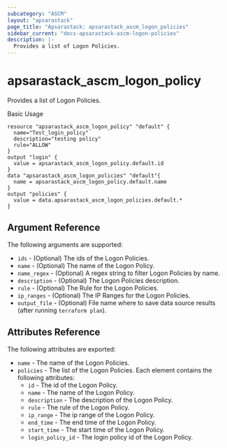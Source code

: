 ```yaml
---
subcategory: "ASCM"
layout: "apsarastack"
page_title: "Apsarastack: apsarastack_ascm_logon_policies"
sidebar_current: "docs-apsarastack-ascm-logon-policies"
description: |-
  Provides a list of Logon Policies.
---
```

# apsarastack\_ascm_logon_policy

Provides a list of Logon Policies.

Basic Usage

```
resource "apsarastack_ascm_logon_policy" "default" {
  name="Test_login_policy"
  description="testing policy"
  rule="ALLOW"
}
output "login" {
  value = apsarastack_ascm_logon_policy.default.id
}
data "apsarastack_ascm_logon_policies" "default"{
  name = apsarastack_ascm_logon_policy.default.name
}
output "policies" {
  value = data.apsarastack_ascm_logon_policies.default.*
}
```
## Argument Reference

The following arguments are supported:

* `ids` - (Optional) The ids of the Logon Policies.
* `name` - (Optional) The name of the Logon Policy.
* `name_regex` - (Optional) A regex string to filter Logon Policies by name.
* `description` - (Optional) The Logon Policies description.
* `rule` - (Optional) The Rule for the Logon Policies.
* `ip_ranges` - (Optional) The IP Ranges for the Logon Policies.
* `output_file` - (Optional) File name where to save data source results (after running `terraform plan`).

## Attributes Reference

The following attributes are exported:

* `name` - The name of the Logon Policies. 
* `policies` - The list of the Logon Policies. Each element contains the following attributes:
    * `id` - The id of the Logon Policy.
    * `name` - The name of the Logon Policy.
    * `description` - The description of the Logon Policy.
    * `rule` - The rule of the Logon Policy.
    * `ip_range` - The ip range of the Logon Policy.
    * `end_time` - The end time of the Logon Policy.
    * `start_time` - The start time of the Logon Policy.
    * `login_policy_id` - The login policy id of the Logon Policy.

